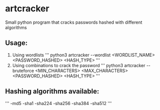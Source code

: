 # artcracker
Small python program that cracks passwords hashed with different algorithms

## Usage:
1) Using wordlists
'''
python3 artcracker --wordlist <WORDLIST_NAME> <PASSWORD_HASHED> <HASH_TYPE>
'''
2) Using combinations to crack the password
'''
python3 artcracker --bruteforce <MIN_CHARACTERS> <MAX_CHARACTERS> <PASSWORD_HASHED> <HASH_TYPE>
'''

## Hashing algorithms available:
'''
-md5
-sha1
-sha224
-sha256
-sha384
-sha512
'''
